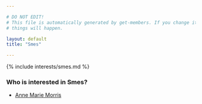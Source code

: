 ```yaml
---

# DO NOT EDIT!
# This file is automatically generated by get-members. If you change it, bad
# things will happen.

layout: default
title: "Smes"

---
```


{% include interests/smes.md %}

### Who is interested in Smes?


* [Anne Marie Morris](/members/anne-marie-morris.html)
